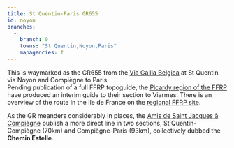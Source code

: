 ```yaml
---
title: St Quentin-Paris GR655
id: noyon
branches:
  -
    branch: 0
    towns: "St Quentin,Noyon,Paris"
    mapagencies: f
---
```


This is waymarked as the GR655 from the [Via Gallia Belgica][0] at St Quentin via Noyon and Compiègne to Paris.  
Pending publication of a full FFRP topoguide, the [Picardy region of the FFRP][1] have produced an interim guide to their section to Viarmes. There is an overview of the route in the Ile de France on the [regional FFRP site][2].  
  
As the GR meanders considerably in places, the [Amis de Saint Jacques à Compiègne][3] publish a more direct line in two sections, St Quentin-Compiègne (70km) and Compiègne-Paris (93km), collectively dubbed the **Chemin Estelle**.

[0]: belgica.html
[1]: http://www.randopicardie.com/
[2]: http://idf.ffrandonnee.fr/802/html/Long-distance-footpath-655.aspx
[3]: http://www.casajac.org
